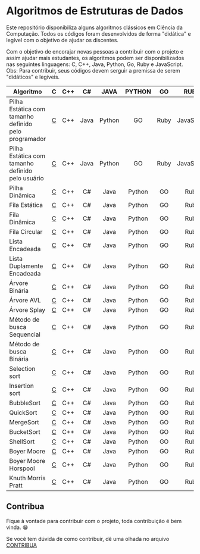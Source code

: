 # Algoritmos de Estruturas de Dados

Este repositório disponibiliza alguns algoritmos clássicos em Ciência da Computação. Todos os códigos foram desenvolvidos de forma "didática" e legível com o objetivo de ajudar os discentes.

Com o objetivo de encorajar novas pessoas a contribuir com o projeto e assim ajudar mais estudantes, os algoritmos podem ser disponibilizados nas seguintes linguagens: C, C++, Java, Python, Go, Ruby e JavaScript.
Obs: Para contribuir, seus códigos devem serguir a premissa de serem "didáticos" e legíveis. 


|         Algoritmo         | C | C++ | C# | JAVA | PYTHON | GO | RUBY | JAVASCRIPT|
|---------------------------|:--:|:--:|:--:|:----:|:------:|:--:|:----:|:----:|
|Pilha Estática com tamanho definido pelo programador| [C](https://github.com/fabriicioa/estruturaDeDados/blob/master/Linguagem%20C/Pilha/pilhaEstaticaPreDefinida.c) | C++ | Java | Python | GO | Ruby | JavaScript |
|Pilha Estática com tamanho definido pelo usuário| [C](https://github.com/fabriicioa/estruturaDeDados/blob/master/Linguagem%20C/Pilha/pilhaEstaticaPosDefinida.c) | C++ | Java | Python | GO | Ruby |JavaScript |
|Pilha Dinâmica| [C](https://github.com/fabriicioa/estruturaDeDados/blob/master/Linguagem%20C/Pilha/pilhaDinamica.c) | C++ | C# | Java | Python | GO | Ruby |JavaScript |
|Fila Estática| [C](https://github.com/fabriicioa/estruturaDeDados/blob/master/Linguagem%20C/Fila/filaEstatica.c) | C++ | C# | Java | Python | GO | Ruby |JavaScript |
|Fila Dinâmica| [C](https://github.com/fabriicioa/estruturaDeDados/blob/master/Linguagem%20C/Fila/filaDinamica.c) | C++ | C# | Java | Python | GO | Ruby |JavaScript |
|Fila Circular| [C](https://github.com/fabriicioa/estruturaDeDados/blob/master/Linguagem%20C/Fila/filaEstaticaCircular.c) | C++ | C# | Java | Python | GO | Ruby |JavaScript |
|Lista Encadeada| [C](https://github.com/fabriicioa/estruturaDeDados/blob/master/Linguagem%20C/Lista/listaEncadeada.c) | C++ | C# | Java | Python | GO | Ruby |JavaScript |
|Lista Duplamente Encadeada| [C](https://github.com/fabriicioa/estruturaDeDados/blob/master/Linguagem%20C/Lista/listaDuplamenteEncadeada.c) | C++ | C# | Java | Python | GO | Ruby |JavaScript |
|Árvore Binária| [C](https://github.com/fabriicioa/estruturaDeDados/blob/master/Linguagem%20C/Arvores/arvoreBinaria.c) | C++ | C# | Java | Python | GO | Ruby |JavaScript |
|Árvore AVL| [C](https://github.com/fabriicioa/estruturaDeDados/blob/master/Linguagem%20C/Arvores/arvoreAVL.c) | C++ | C# | Java | Python | GO | Ruby |JavaScript |
|Árvore Splay| [C](https://github.com/fabriicioa/estruturaDeDados/blob/master/Linguagem%20C/Arvores/arvoreSplay.c) | C++ | C# | Java | Python | GO | Ruby |JavaScript |
|Método de busca Sequencial| [C](https://github.com/fabriicioa/estruturaDeDados/blob/master/Linguagem%20C/Busca/buscaSequencial.c) | C++ | C# | Java | Python | GO | Ruby |JavaScript |
|Método de busca Binária| [C](https://github.com/fabriicioa/estruturaDeDados/blob/master/Linguagem%20C/Busca/buscaBinaria.c) | C++ | C# | Java | Python | GO | Ruby |JavaScript |
|Selection sort| [C](https://github.com/fabriicioa/estruturaDeDados/blob/master/Linguagem%20C/Ordenacao/selectionSort.c) | C++ | C# | Java | Python | GO | Ruby |JavaScript |
|Insertion sort| [C](https://github.com/fabriicioa/estruturaDeDados/blob/master/Linguagem%20C/Ordenacao/insertionSort.c) | C++ | C# | Java | Python | GO | Ruby |JavaScript |
|BubbleSort| [C](https://github.com/fabriicioa/estruturaDeDados/blob/master/Linguagem%20C/Ordenacao/bubbleSort.c) | C++ | C# | Java | Python | GO | Ruby |JavaScript |
|QuickSort| [C](https://github.com/fabriicioa/estruturaDeDados/blob/master/Linguagem%20C/Ordenacao/quickSort.c) | C++ | C# | Java | Python | GO | Ruby |JavaScript |
|MergeSort| [C](https://github.com/fabriicioa/estruturaDeDados/blob/master/Linguagem%20C/Ordenacao/mergeSort.c) | C++ | C# | Java | Python | GO | Ruby |JavaScript |
|BucketSort| [C](https://github.com/fabriicioa/estruturaDeDados/blob/master/Linguagem%20C/Ordenacao/bucketSort.c) | C++ | C# | Java | Python | GO | Ruby |JavaScript |
|ShellSort| [C](https://github.com/fabriicioa/estruturaDeDados/blob/master/Linguagem%20C/Ordenacao/shellSort.c) | C++ | C# | Java | Python | GO | Ruby |JavaScript |
|Boyer Moore| [C](https://github.com/fabriicioa/estruturaDeDados/blob/master/Linguagem%20C/Casamento%20de%20Padroes/boyerMoore.c) | C++ | C# | Java | Python | GO | Ruby |JavaScript |
|Boyer Moore Horspool| [C](https://github.com/fabriicioa/estruturaDeDados/blob/master/Linguagem%20C/Casamento%20de%20Padroes/boyerMooreHorspool.c) | C++ | C# | Java | Python | GO | Ruby |JavaScript |
|Knuth Morris Pratt| [C](https://github.com/fabriicioa/estruturaDeDados/blob/master/Linguagem%20C/Casamento%20de%20Padroes/knuthMorrisPratt.c) | C++ | C# | Java | Python | GO | Ruby |JavaScript |


## Contribua

Fique à vontade para contribuir com o projeto, toda contribuição é bem vinda. :grin:

Se você tem dúvida de como contribuir, dê uma olhada no arquivo [CONTRIBUA](https://github.com/fabriicioa/estruturaDeDados/blob/master/Contribuindo.pdf)
